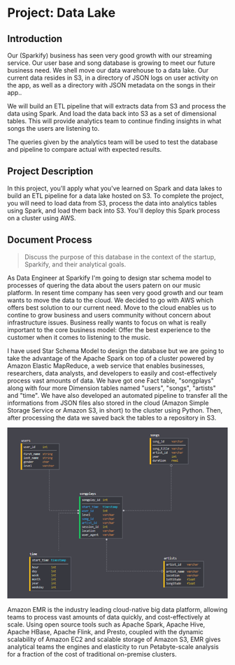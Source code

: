 # Project: Data Lake

## Introduction

Our (Sparkify) business has seen very good growth with our streaming service. Our user base and song database is growing to meet our future business need. We shell move our data warehouse to a data lake. Our current data resides in S3, in a directory of JSON logs on user activity on the app, as well as a directory with JSON metadata on the songs in their app..

We will build an ETL pipeline that will extracts data from S3 and process the data using Spark. And load the data back into S3 as a set of dimensional tables. This will provide analytics team to continue finding insights in what songs the users are listening to.

The queries given by the analytics team will be used to test the database and pipeline to compare actual with expected results.

## Project Description
In this project, you'll apply what you've learned on Spark and data lakes to build an ETL pipeline for a data lake hosted on S3. To complete the project, you will need to load data from S3, process the data into analytics tables using Spark, and load them back into S3. You'll deploy this Spark process on a cluster using AWS.

## Document Process

> Discuss the purpose of this database in the context of the startup, Sparkify, and their analytical goals.

As Data Engineer at Sparkify I'm going to design star schema model to processes of quering the data about the users patern on our music platform. In resent time company has seen very good growth and our team wants to move the data to the cloud. We decided to go with AWS which offers best solution to our current need. Move to the cloud enables us to contine to grow business and users community without concern about infrastructure issues. Business really wants to focus on what is really important to the core business model: Offer the best experience to the customer when it comes to listening to the music.

I have used Star Schema Model to design the database but we are going to take the advantage of the Apache Spark on top of a cluster powered by Amazon Elastic MapReduce,
a web service that enables businesses, researchers, data analysts, and developers to easily and cost-effectively process vast amounts of data. We have got one Fact table, "songplays" along with four more Dimension tables named "users", "songs", "artists" and "time". We have also developed an automated pipeline to transfer all the informations from JSON files also stored in the cloud (Amazon Simple Storage Service or Amazon S3, in short) to the cluster using Python. Then, after processing the data we saved back the tables to a repository in S3.

![Star Schema](schema.png)

Amazon EMR is the industry leading cloud-native big data platform, allowing teams to process vast amounts of data quickly, and cost-effectively at scale. Using open source tools such as Apache Spark, Apache Hive, Apache HBase, Apache Flink, and Presto, coupled with the dynamic scalability of Amazon EC2 and scalable storage of Amazon S3, EMR gives analytical teams the engines and elasticity to run Petabyte-scale analysis for a fraction of the cost of traditional on-premise clusters.
